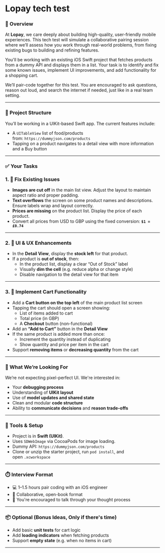 # Lopay tech test

### 👋 Overview

At **Lopay**, we care deeply about building high-quality, user-friendly mobile experiences. This tech test will simulate a collaborative pairing session where we’ll assess how you work through real-world problems, from fixing existing bugs to building and refining features.

You'll be working with an existing iOS Swift project that fetches products from a dummy API and displays them in a list. Your task is to identify and fix some known issues, implement UI improvements, and add functionality for a shopping cart.

We’ll pair-code together for this test. You are encouraged to ask questions, reason out loud, and search the internet if needed, just like in a real team setting.

---

### 🧱 Project Structure

You’ll be working in a UIKit-based Swift app. The current features include:

- A `UITableView` list of food/products from: `https://dummyjson.com/products`
- Tapping on a product navigates to a detail view with more information and a Buy button

---

### ✅ Your Tasks

### 1. 🐛 **Fix Existing Issues**

- **Images are cut off** in the main list view. Adjust the layout to maintain aspect ratio and proper padding.
- **Text overflows** the screen on some product names and descriptions. Ensure labels wrap and layout correctly.
- **Prices are missing** on the product list. Display the price of each product.
- Convert all prices from USD to GBP using the fixed conversion: **`$1 = £0.74`**

---

### 2. 📱 **UI & UX Enhancements**

- In the **Detail View**, display the **stock left** for that product.
- If a product is **out of stock**, then:
    - In the product list, display a clear “Out of Stock” label
    - Visually **dim the cell** (e.g. reduce alpha or change style)
    - Disable navigation to the detail view for that item

---

### 3. 🛒 **Implement Cart Functionality**

- Add a **Cart button on the top left** of the main product list screen
- Tapping the cart should open a screen showing:
    - List of items added to cart
    - Total price (in GBP)
    - A **Checkout** button (non-functional)
- Add an **“Add to Cart”** button in the **Detail View**
- If the same product is added more than once:
    - Increment the quantity instead of duplicating
    - Show quantity and price per item in the cart
- Support **removing items** or **decreasing quantity** from the cart

---

### 🧪 What We’re Looking For

We’re not expecting pixel-perfect UI. We're interested in:

- Your **debugging process**
- Understanding of **UIKit layout**
- Use of **model updates and shared state**
- Clean and modular **code structure**
- Ability to **communicate decisions** and **reason trade-offs**

---

### 🔧 Tools & Setup

- Project is in **Swift (UIKit)**.
- Uses `SDWebImage` via CocoaPods for image loading.
- Dummy API: `https://dummyjson.com/products`
- Clone or unzip the starter project, run `pod install`, and open `.xcworkspace`

---

### ⏱️ Interview Format

- 💻 1–1.5 hours pair coding with an iOS engineer
- 🤝 Collaborative, open-book format
- 🧠 You're encouraged to talk through your thought process

---

### 📦 Optional (Bonus Ideas, Only if there's time)

- Add basic **unit tests** for cart logic
- Add **loading indicators** when fetching products
- Support **empty state** (e.g. when no items in cart)

---

